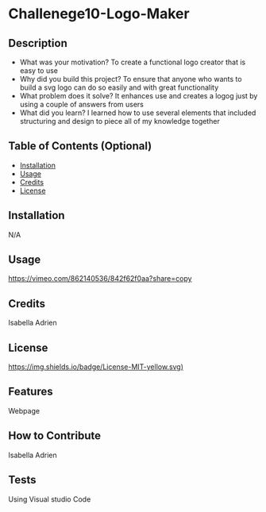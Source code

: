 # Challenege10-Logo-Maker


## Description
- What was your motivation? To create a functional logo creator that is easy to use
- Why did you build this project? To ensure that anyone who wants to build a svg logo can do so easily and with great functionality
- What problem does it solve? It enhances use and creates a logog just by using a couple of answers from users
- What did you learn? I learned how to use several elements that included structuring and design to piece all of my knowledge together 

## Table of Contents (Optional)

- [Installation](N/A)
- [Usage](#usage)
- [Credits](#credits)
- [License](#license)

## Installation

N/A

## Usage
https://vimeo.com/862140536/842f62f0aa?share=copy

## Credits

Isabella Adrien 

## License

[https://img.shields.io/badge/License-MIT-yellow.svg)](https://opensource.org/licenses/MIT)


## Features

Webpage

## How to Contribute

Isabella Adrien

## Tests

Using Visual studio Code

